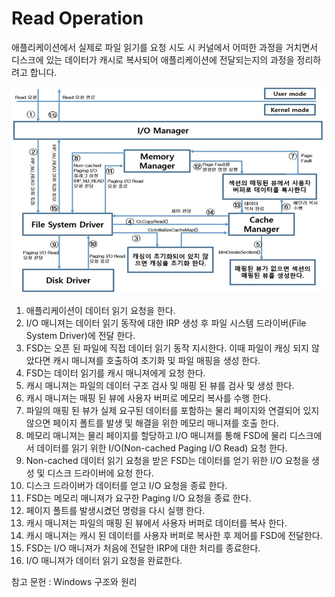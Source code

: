 # Read Operation

애플리케이션에서 실제로 파일 읽기를 요청 시도 시 커널에서 어떠한 과정을 거치면서  
디스크에 있는 데이터가 캐시로 복사되어 애플리케이션에 전달되는지의 과정을 정리하려고 합니다.

![이미지](./images/Read.jpg)  

1. 애플리케이션이 데이터 읽기 요청을 한다.  
1. I/O 매니져는 데이터 읽기 동작에 대한 IRP 생성 후 파일 시스템 드라이버(File System Driver)에 전달 한다.  
1. FSD는 오픈 된 파일에 직접 데이터 읽기 동작 지시한다. 이때 파일이 캐싱 되지 않았다면 캐시 매니져를 호출하여 초기화 및 파일 매핑을 생성 한다.  
1. FSD는 데이터 읽기를 캐시 매니져에게 요청 한다.  
1. 캐시 매니져는 파일의 데이터 구조 검사 및 매핑 된 뷰를 검사 및 생성 한다.  
1. 캐시 매니져는 매핑 된 뷰에 사용자 버퍼로 메모리 복사를 수행 한다.  
1. 파일의 매핑 된 뷰가 실제 요구된 데이터를 포함하는 물리 페이지와 연결되어 있지 않으면 페이지 폴트를 발생 및 해결을 위한 메모리 매니져를 호출 한다.  
1. 메모리 매니져는 물리 페이지를 할당하고 I/O 매니져를 통해 FSD에 물리 디스크에서 데이터를 읽기 위한 I/O(Non-cached Paging I/O Read) 요청 한다.  
1. Non-cached 데이터 읽기 요청을 받은 FSD는 데이터를 얻기 위한 I/O 요청을 생성 및 디스크 드라이버에 요청 한다.  
1. 디스크 드라이버가 데이터를 얻고 I/O 요청을 종료 한다.  
1. FSD는 메모리 매니져가 요구한 Paging I/O 요청을 종료 한다.   
1. 페이지 폴트를 발생시켰던 명령을 다시 실행 한다.  
1. 캐시 매니져는 파일의 매핑 된 뷰에서 사용자 버퍼로 데이터를 복사 한다.  
1. 캐시 매니져는 캐시 된 데이터를 사용자 버퍼로 복사한 후 제어를 FSD에 전달한다.    
1. FSD는 I/O 매니져가 처음에 전달한 IRP에 대한 처리를 종료한다.    
1. I/O 매니져가 데이터 읽기 요청을 완료한다.    


참고 문헌 : Windows 구조와 원리